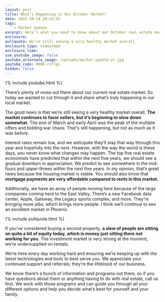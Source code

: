 ```yaml
---
layout: post
title: What’s Happening in Our October Market?
date: 2021-10-14 20:23:52
tags:
    - Market Update
excerpt: Here’s what you need to know about our October real estate market.
enclosure:
pullquote: We’re still seeing a very healthy market overall.
enclosure_type: video/mp4
enclosure_time:
use_youtube_image: false
youtube_alternate_image: /uploads/market-update-yt.jpg
youtube_code: R60K-rxT7gc
hidden: false
---
```

{% include youtube.html %}

There’s plenty of noise out there about our current real estate market. So today we wanted to cut through it and share what’s truly happening in our local market.&nbsp;

The good news is that we’re still seeing a very healthy market overall. **The market continues to favor sellers, but it’s beginning to slow down somewhat.** The end of March and early April was the peak of the multiple offers and bidding war chaos. That's still happening, but not as much as it was before.&nbsp;

Interest rates remain low, and we anticipate they’ll stay that way through this year and hopefully into the next. However, with the way the world is these days, you never know what changes may happen. The top five real estate economists have predicted that within the next five years, we should see a gradual downturn in appreciation. We predict to see somewhere in the mid-fours and upper-threes within the next five years. In my opinion, that’s great news because the housing market is stable. You should also know that **mortgage payments are very affordable compared to rents in this market.&nbsp;**

Additionally, we have an array of people moving here because of the large companies coming here to the East Valley. There’s a new Facebook data center, Apple, Gateway, the Legacy sports complex, and more. They’re bringing more jobs, which brings more people. I think we’ll continue to see an excellent market in Phoenix.

{% include pullquote.html %}

If you’ve considered buying a second property, **a slew of people are sitting on quite a bit of equity today, which is money just sitting there not working for you.** The investment market is very strong at the moment; we’re undersupplied on rentals.&nbsp;

We’re here every day working hard and ensuring we’re keeping up with the latest technologies and tools to best serve you. We appreciate your continued support and referrals; they’re the lifeblood of our business.&nbsp;

We know there’s a bunch of information and programs out there, so if you have questions about them or anything having to do with real estate, call us first. We work with those programs and can guide you through all your different options and help you decide what’s best for yourself and your family.
